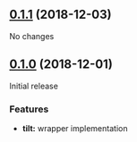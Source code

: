 ## [0.1.1](https://github.com/ssv/ngx.tilt) (2018-12-03)

No changes


## [0.1.0](https://github.com/ssv/ngx.tilt) (2018-12-01)

Initial release

### Features

- **tilt:** wrapper implementation
